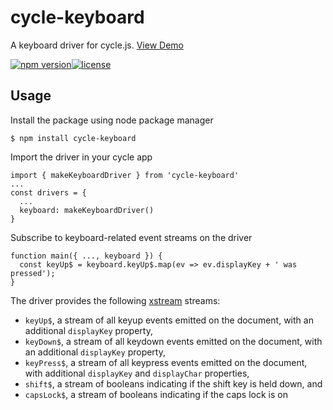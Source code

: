 # cycle-keyboard
A keyboard driver for cycle.js. [View Demo](https://artfuldev.github.io/cycle-keyboard)

[![npm version](https://img.shields.io/npm/v/cycle-keyboard.svg)](https://img.shields.io/npm/v/cycle-keyboard.svg)[![license](https://img.shields.io/github/license/artfuldev/cycle-keyboard.svg)](https://img.shields.io/github/license/artfuldev/cycle-keyboard.svg)

## Usage
Install the package using node package manager
```
$ npm install cycle-keyboard
```
Import the driver in your cycle app
```
import { makeKeyboardDriver } from 'cycle-keyboard'
...
const drivers = {
  ...
  keyboard: makeKeyboardDriver()
}
```
Subscribe to keyboard-related event streams on the driver
```
function main({ ..., keyboard }) {
  const keyUp$ = keyboard.keyUp$.map(ev => ev.displayKey + ' was pressed');
}
```
The driver provides the following [xstream](https://github.com/staltz/xstream) streams:
* `keyUp$`, a stream of all keyup events emitted on the document, with an additional `displayKey` property,
* `keyDown$`, a stream of all keydown events emitted on the document, with an additional `displayKey` property,
* `keyPress$`, a stream of all keypress events emitted on the document, with additional `displayKey` and `displayChar` properties,
* `shift$`, a stream of booleans indicating if the shift key is held down, and
* `capsLock$`, a stream of booleans indicating if the caps lock is on
